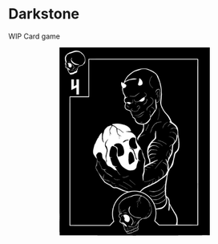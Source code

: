 # Darkstone

WIP Card game

<p align="center"><img src="assets/cards/four.png" alt="darkstone" width="300px"></p>
